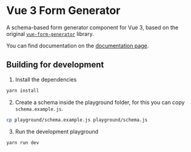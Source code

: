 # Vue 3 Form Generator
A schema-based form generator component for Vue 3, based on the original 
[`vue-form-generator`](https://github.com/vue-generators/vue-form-generator) library.

You can find documentation on the [documentation page](https://kevinkosterr.github.io/vue3-form-generator-docs).

## Building for development
1. Install the dependencies
```bash
yarn install
```
2. Create a schema inside the playground folder, for this you can copy `schema.example.js`.
```bash
cp playground/schema.example.js playground/schema.js
```
3. Run the development playground
```bash
yarn run dev 
```


